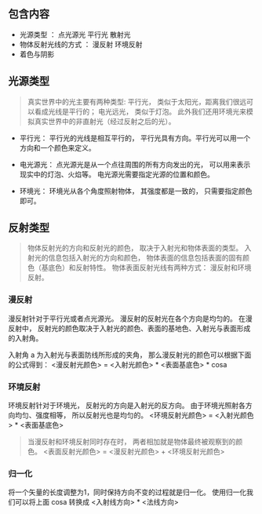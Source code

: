 
## 包含内容
- 光源类型 ： 点光源光 平行光 散射光 
- 物体反射光线的方式 ： 漫反射 环境反射
- 着色与阴影


## 光源类型
> 真实世界中的光主要有两种类型: 平行光， 类似于太阳光，距离我们很远可以看成光线是平行的； 电光远光， 类似于灯泡。 此外我们还用环境光来模拟真实世界中的非直射光（经过反射之后的光）。

- 平行光： 平行光的光线是相互平行的， 平行光具有方向。平行光可以用一个方向和一个颜色来定义。

- 电光源光： 点光源光是从一个点往周围的所有方向发出的光， 可以用来表示现实中的灯泡、火焰等。 电光源光需要指定光源的位置和颜色。

- 环境光： 环境光从各个角度照射物体， 其强度都是一致的， 只需要指定颜色即可。

## 反射类型
> 物体反射光的方向和反射光的颜色， 取决于入射光和物体表面的类型。 入射光的信息包括入射光的方向和颜色， 物体表面的信息包括表面的固有颜色（基底色）和反射特性。 物体表面反射光线有两种方式： 漫反射和环境反射。

### 漫反射
漫反射针对于平行光或者点光源光。 漫反射的反射光在各个方向是均匀的。 在漫反射中， 反射光的颜色取决于入射光的颜色、表面的基地色、入射光与表面形成的入射角。

入射角 a 为入射光与表面防线所形成的夹角， 那么漫反射光的颜色可以根据下面的公式得到：
 <漫反射光颜色> = <入射光颜色> * <表面基底色> * cosa

### 环境反射
环境反射针对于环境光， 反射光的方向是入射光的反方向。 由于环境光照射各方向均匀、强度相等， 所以反射光也是均匀的。
<环境反射光颜色> = <入射光颜色> * <表面基底色>

>当漫反射和环境反射同时存在时， 两者相加就是物体最终被观察到的颜色。 <表面反射光颜色> = <漫反射光颜色> + <环境反射光颜色>

### 归一化
将一个矢量的长度调整为1，同时保持方向不变的过程就是归一化。 
使用归一化我们可以将上面 cosa 转换成 <入射线方向> * <法线方向>